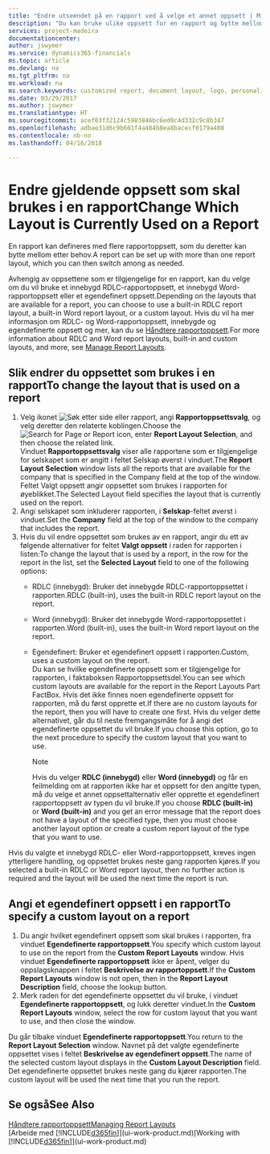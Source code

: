 ```yaml
---
title: "Endre utseendet på en rapport ved å velge et annet oppsett | Microsoft-dokumentasjon"
description: "Du kan bruke ulike oppsett for en rapport og bytte mellom oppsett for å endre utseendet på den."
services: project-madeira
documentationcenter: 
author: jswymer
ms.service: dynamics365-financials
ms.topic: article
ms.devlang: na
ms.tgt_pltfrm: na
ms.workload: na
ms.search.keywords: customized report, document layout, logo, personalize
ms.date: 03/29/2017
ms.author: jswymer
ms.translationtype: HT
ms.sourcegitcommit: acef03f32124c5983846bc6ed0c4d332c9c8b347
ms.openlocfilehash: adbae31d6c9b601f4a484b8ea8bacecf0179a408
ms.contentlocale: nb-no
ms.lasthandoff: 04/16/2018

---
```

# <a name="change-which-layout-is-currently-used-on-a-report"></a><span data-ttu-id="8a558-103">Endre gjeldende oppsett som skal brukes i en rapport</span><span class="sxs-lookup"><span data-stu-id="8a558-103">Change Which Layout is Currently Used on a Report</span></span>
<span data-ttu-id="8a558-104">En rapport kan defineres med flere rapportoppsett, som du deretter kan bytte mellom etter behov.</span><span class="sxs-lookup"><span data-stu-id="8a558-104">A report can be set up with more than one report layout, which you can then switch among as needed.</span></span>

<span data-ttu-id="8a558-105">Avhengig av oppsettene som er tilgjengelige for en rapport, kan du velge om du vil bruke et innebygd RDLC-rapportoppsett, et innebygd Word-rapportoppsett eller et egendefinert oppsett.</span><span class="sxs-lookup"><span data-stu-id="8a558-105">Depending on the layouts that are available for a report, you can choose to use a built-in RDLC report layout, a built-in Word report layout, or a custom layout.</span></span> <span data-ttu-id="8a558-106">Hvis du vil ha mer informasjon om RDLC- og Word-rapportoppsett, innebygde og egendefinerte oppsett og mer, kan du se [Håndtere rapportoppsett](ui-manage-report-layouts.md).</span><span class="sxs-lookup"><span data-stu-id="8a558-106">For more information about RDLC and Word report layouts, built-in and custom layouts, and more, see [Manage Report Layouts](ui-manage-report-layouts.md).</span></span>

## <a name="to-change-the-layout-that-is-used-on-a-report"></a><span data-ttu-id="8a558-107">Slik endrer du oppsettet som brukes i en rapport</span><span class="sxs-lookup"><span data-stu-id="8a558-107">To change the layout that is used on a report</span></span>
1. <span data-ttu-id="8a558-108">Velg ikonet ![Søk etter side eller rapport](media/ui-search/search_small.png "Søk etter side eller rapport"), angi **Rapportoppsettsvalg**, og velg deretter den relaterte koblingen.</span><span class="sxs-lookup"><span data-stu-id="8a558-108">Choose the ![Search for Page or Report](media/ui-search/search_small.png "Search for Page or Report icon") icon, enter **Report Layout Selection**, and then choose the related link.</span></span>  
   <span data-ttu-id="8a558-109">Vinduet **Rapportoppsettsvalg** viser alle rapportene som er tilgjengelige for selskapet som er angitt i feltet Selskap øverst i vinduet.</span><span class="sxs-lookup"><span data-stu-id="8a558-109">The **Report Layout Selection** window lists all the reports that are available for the company that is specified in the Company field at the top of the window.</span></span> <span data-ttu-id="8a558-110">Feltet Valgt oppsett angir oppsettet som brukes i rapporten for øyeblikket.</span><span class="sxs-lookup"><span data-stu-id="8a558-110">The Selected Layout field specifies the layout that is currently used on the report.</span></span>
2. <span data-ttu-id="8a558-111">Angi selskapet som inkluderer rapporten, i **Selskap**-feltet øverst i vinduet.</span><span class="sxs-lookup"><span data-stu-id="8a558-111">Set the **Company** field at the top of the window to the company that includes the report.</span></span>
3. <span data-ttu-id="8a558-112">Hvis du vil endre oppsettet som brukes av en rapport, angir du ett av følgende alternativer for feltet **Valgt oppsett** i raden for rapporten i listen:</span><span class="sxs-lookup"><span data-stu-id="8a558-112">To change the layout that is used by a report, in the row for the report in the list, set the **Selected Layout** field to one of the following options:</span></span>
   * <span data-ttu-id="8a558-113">RDLC (innebygd): Bruker det innebygde RDLC-rapportoppsettet i rapporten.</span><span class="sxs-lookup"><span data-stu-id="8a558-113">RDLC (built-in), uses the built-in RDLC report layout on the report.</span></span>
   * <span data-ttu-id="8a558-114">Word (innebygd): Bruker det innebygde Word-rapportoppsettet i rapporten.</span><span class="sxs-lookup"><span data-stu-id="8a558-114">Word (built-in), uses the built-in Word report layout on the report.</span></span>
   * <span data-ttu-id="8a558-115">Egendefinert: Bruker et egendefinert oppsett i rapporten.</span><span class="sxs-lookup"><span data-stu-id="8a558-115">Custom, uses a custom layout on the report.</span></span>  
     <span data-ttu-id="8a558-116">Du kan se hvilke egendefinerte oppsett som er tilgjengelige for rapporten, i faktaboksen Rapportoppsettsdel.</span><span class="sxs-lookup"><span data-stu-id="8a558-116">You can see which custom layouts are available for the report in the Report Layouts Part FactBox.</span></span> <span data-ttu-id="8a558-117">Hvis det ikke finnes noen egendefinerte oppsett for rapporten, må du først opprette et.</span><span class="sxs-lookup"><span data-stu-id="8a558-117">If there are no custom layouts for the report, then you will have to create one first.</span></span> <span data-ttu-id="8a558-118">Hvis du velger dette alternativet, går du til neste fremgangsmåte for å angi det egendefinerte oppsettet du vil bruke.</span><span class="sxs-lookup"><span data-stu-id="8a558-118">If you choose this option, go to the next procedure to specify the custom layout that you want to use.</span></span>

     > [!NOTE]  
     >   <span data-ttu-id="8a558-119">Hvis du velger **RDLC (innebygd)** eller **Word (innebygd)** og får en feilmelding om at rapporten ikke har et oppsett for den angitte typen, må du velge et annet oppsettalternativ eller opprette et egendefinert rapportoppsett av typen du vil bruke.</span><span class="sxs-lookup"><span data-stu-id="8a558-119">If you choose **RDLC (built-in)** or **Word (built-in)** and you get an error message that the report does not have a layout of the specified type, then you must choose another layout option or create a custom report layout of the type that you want to use.</span></span>

<span data-ttu-id="8a558-120">Hvis du valgte et innebygd RDLC- eller Word-rapportoppsett, kreves ingen ytterligere handling, og oppsettet brukes neste gang rapporten kjøres.</span><span class="sxs-lookup"><span data-stu-id="8a558-120">If you selected a built-in RDLC or Word report layout, then no further action is required and the layout will be used the next time the report is run.</span></span>

## <a name="to-specify-a-custom-layout-on-a-report"></a><span data-ttu-id="8a558-121">Angi et egendefinert oppsett i en rapport</span><span class="sxs-lookup"><span data-stu-id="8a558-121">To specify a custom layout on a report</span></span>
1. <span data-ttu-id="8a558-122">Du angir hvilket egendefinert oppsett som skal brukes i rapporten, fra vinduet **Egendefinerte rapportoppsett**.</span><span class="sxs-lookup"><span data-stu-id="8a558-122">You specify which custom layout to use on the report from the **Custom Report Layouts** window.</span></span> <span data-ttu-id="8a558-123">Hvis vinduet **Egendefinerte rapportoppsett** ikke er åpent, velger du oppslagsknappen i feltet **Beskrivelse av rapportoppsett**.</span><span class="sxs-lookup"><span data-stu-id="8a558-123">If the **Custom Report Layouts** window is not open, then in the **Report Layout Description** field, choose the lookup button.</span></span>
2. <span data-ttu-id="8a558-124">Merk raden for det egendefinerte oppsettet du vil bruke, i vinduet **Egendefinerte rapportoppsett**, og lukk deretter vinduet.</span><span class="sxs-lookup"><span data-stu-id="8a558-124">In the **Custom Report Layouts** window, select the row for custom layout that you want to use, and then close the window.</span></span>

<span data-ttu-id="8a558-125">Du går tilbake vinduet **Egendefinerte rapportoppsett**.</span><span class="sxs-lookup"><span data-stu-id="8a558-125">You return to the **Report Layout Selection** window.</span></span> <span data-ttu-id="8a558-126">Navnet på det valgte egendefinerte oppsettet vises i feltet **Beskrivelse av egendefinert oppsett**.</span><span class="sxs-lookup"><span data-stu-id="8a558-126">The name of the selected custom layout displays in the **Custom Layout Description** field.</span></span> <span data-ttu-id="8a558-127">Det egendefinerte oppsettet brukes neste gang du kjører rapporten.</span><span class="sxs-lookup"><span data-stu-id="8a558-127">The custom layout will be used the next time that you run the report.</span></span>

## <a name="see-also"></a><span data-ttu-id="8a558-128">Se også</span><span class="sxs-lookup"><span data-stu-id="8a558-128">See Also</span></span>
[<span data-ttu-id="8a558-129">Håndtere rapportoppsett</span><span class="sxs-lookup"><span data-stu-id="8a558-129">Managing Report Layouts</span></span>](ui-manage-report-layouts.md)  
<span data-ttu-id="8a558-130">[Arbeide med [!INCLUDE[d365fin](includes/d365fin_md.md)]](ui-work-product.md)</span><span class="sxs-lookup"><span data-stu-id="8a558-130">[Working with [!INCLUDE[d365fin](includes/d365fin_md.md)]](ui-work-product.md)</span></span>

